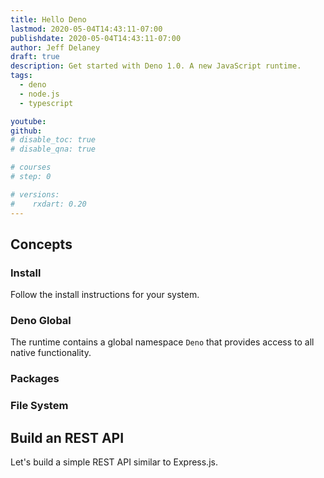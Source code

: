 ```yaml
---
title: Hello Deno
lastmod: 2020-05-04T14:43:11-07:00
publishdate: 2020-05-04T14:43:11-07:00
author: Jeff Delaney
draft: true
description: Get started with Deno 1.0. A new JavaScript runtime.
tags:
  - deno
  - node.js
  - typescript

youtube:
github:
# disable_toc: true
# disable_qna: true

# courses
# step: 0

# versions:
#    rxdart: 0.20
---
```


## Concepts

### Install

Follow the install instructions for your system.

### Deno Global

The runtime contains a global namespace `Deno` that provides access to all native functionality.

### Packages

### File System

## Build an REST API

Let's build a simple REST API similar to Express.js.
